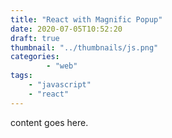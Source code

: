 ```yaml
---
title: "React with Magnific Popup"
date: 2020-07-05T10:52:20
draft: true
thumbnail: "../thumbnails/js.png"
categories:
        - "web"
tags:
    - "javascript"
    - "react"
---
```

content goes here.